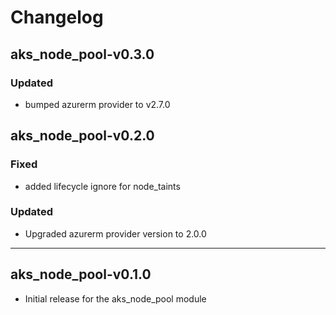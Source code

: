 # Changelog

## aks_node_pool-v0.3.0
### Updated
- bumped azurerm provider to v2.7.0

## aks_node_pool-v0.2.0

### Fixed

- added lifecycle ignore for node_taints

### Updated

- Upgraded azurerm provider version to 2.0.0

___

## aks_node_pool-v0.1.0

- Initial release for the aks_node_pool module
